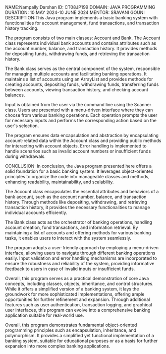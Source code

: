 NAME:Nampally Darshan
ID: CT08JP199
DOMAIN: JAVA PROGRAMMING
DURATION: 10 MAY 2024-10 JUNE 2024
MENTOR: SRAVANI GOUNI
DESCRIPTION:This Java program implements a basic banking system with functionalities for account management, fund transactions, and transaction history tracking.

The program consists of two main classes: Account and Bank. The Account class represents individual bank accounts and contains attributes such as the account number, balance, and transaction history. It provides methods for depositing funds, withdrawing funds, and retrieving the transaction history.

The Bank class serves as the central component of the system, responsible for managing multiple accounts and facilitating banking operations. It maintains a list of accounts using an ArrayList and provides methods for creating accounts, depositing funds, withdrawing funds, transferring funds between accounts, viewing transaction history, and checking account balances.

Input is obtained from the user via the command line using the Scanner class. Users are presented with a menu-driven interface where they can choose from various banking operations. Each operation prompts the user for necessary inputs and performs the corresponding action based on the user's selection.

The program ensures data encapsulation and abstraction by encapsulating account-related data within the Account class and providing public methods for interacting with account objects. Error handling is implemented to handle scenarios such as invalid account numbers or insufficient funds during withdrawals.

CONCLUSION: In conclusion, the Java program presented here offers a solid foundation for a basic banking system. It leverages object-oriented principles to organize the code into manageable classes and methods, enhancing readability, maintainability, and scalability.

The Account class encapsulates the essential attributes and behaviors of a bank account, such as the account number, balance, and transaction history. Through methods like depositing, withdrawing, and retrieving transaction history, it provides the necessary functionalities to manage individual accounts efficiently.

The Bank class acts as the orchestrator of banking operations, handling account creation, fund transactions, and information retrieval. By maintaining a list of accounts and offering methods for various banking tasks, it enables users to interact with the system seamlessly.

The program adopts a user-friendly approach by employing a menu-driven interface, allowing users to navigate through different banking operations easily. Input validation and error handling mechanisms are incorporated to ensure the robustness and reliability of the system, providing informative feedback to users in case of invalid inputs or insufficient funds.

Overall, this program serves as a practical demonstration of core Java concepts, including classes, objects, inheritance, and control structures. While it offers a simplified version of a banking system, it lays the groundwork for more sophisticated implementations, offering ample opportunities for further refinement and expansion. Through additional features such as user authentication, transaction logging, and graphical user interfaces, this program can evolve into a comprehensive banking application suitable for real-world use.

Overall, this program demonstrates fundamental object-oriented programming principles such as encapsulation, inheritance, and polymorphism. It provides a simplified yet functional implementation of a banking system, suitable for educational purposes or as a basis for further expansion into more complex banking applications.
